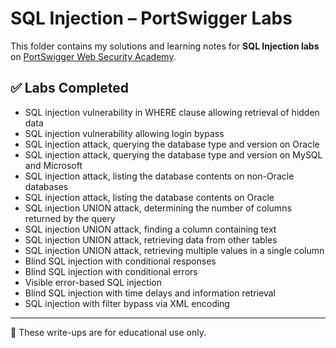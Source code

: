 # SQL Injection – PortSwigger Labs

This folder contains my solutions and learning notes for **SQL Injection labs** on [PortSwigger Web Security Academy](https://portswigger.net/web-security/sql-injection).

## ✅ Labs Completed

- SQL injection vulnerability in WHERE clause allowing retrieval of hidden data
- SQL injection vulnerability allowing login bypass
- SQL injection attack, querying the database type and version on Oracle
- SQL injection attack, querying the database type and version on MySQL and Microsoft
- SQL injection attack, listing the database contents on non-Oracle databases
- SQL injection attack, listing the database contents on Oracle
- SQL injection UNION attack, determining the number of columns returned by the query
- SQL injection UNION attack, finding a column containing text
- SQL injection UNION attack, retrieving data from other tables
- SQL injection UNION attack, retrieving multiple values in a single column
- Blind SQL injection with conditional responses
- Blind SQL injection with conditional errors
- Visible error-based SQL injection
- Blind SQL injection with time delays and information retrieval
- SQL injection with filter bypass via XML encoding

---

📌 These write-ups are for educational use only.
